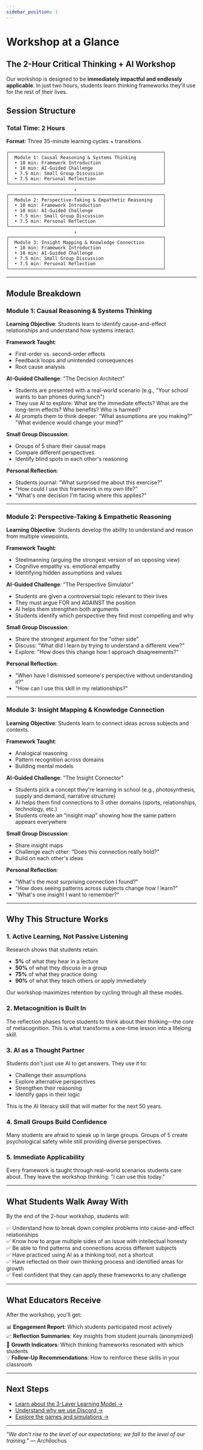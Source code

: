 ```yaml
---
sidebar_position: 1
---
```


# Workshop at a Glance

## The 2-Hour Critical Thinking + AI Workshop

Our workshop is designed to be **immediately impactful and endlessly applicable**. In just two hours, students learn thinking frameworks they'll use for the rest of their lives.

## Session Structure

### Total Time: 2 Hours
**Format**: Three 35-minute learning cycles + transitions

```
┌─────────────────────────────────────────────────────────┐
│  Module 1: Causal Reasoning & Systems Thinking          │
│  • 10 min: Framework Introduction                       │
│  • 10 min: AI-Guided Challenge                          │
│  • 7.5 min: Small Group Discussion                      │
│  • 7.5 min: Personal Reflection                         │
└─────────────────────────────────────────────────────────┘
                         ↓
┌─────────────────────────────────────────────────────────┐
│  Module 2: Perspective-Taking & Empathetic Reasoning    │
│  • 10 min: Framework Introduction                       │
│  • 10 min: AI-Guided Challenge                          │
│  • 7.5 min: Small Group Discussion                      │
│  • 7.5 min: Personal Reflection                         │
└─────────────────────────────────────────────────────────┘
                         ↓
┌─────────────────────────────────────────────────────────┐
│  Module 3: Insight Mapping & Knowledge Connection       │
│  • 10 min: Framework Introduction                       │
│  • 10 min: AI-Guided Challenge                          │
│  • 7.5 min: Small Group Discussion                      │
│  • 7.5 min: Personal Reflection                         │
└─────────────────────────────────────────────────────────┘
```

---

## Module Breakdown

### Module 1: Causal Reasoning & Systems Thinking

**Learning Objective**: Students learn to identify cause-and-effect relationships and understand how systems interact.

**Framework Taught**:
- First-order vs. second-order effects
- Feedback loops and unintended consequences
- Root cause analysis

**AI-Guided Challenge**: "The Decision Architect"
- Students are presented with a real-world scenario (e.g., "Your school wants to ban phones during lunch")
- They use AI to explore: What are the immediate effects? What are the long-term effects? Who benefits? Who is harmed?
- AI prompts them to think deeper: "What assumptions are you making?" "What evidence would change your mind?"

**Small Group Discussion**:
- Groups of 5 share their causal maps
- Compare different perspectives
- Identify blind spots in each other's reasoning

**Personal Reflection**:
- Students journal: "What surprised me about this exercise?"
- "How could I use this framework in my own life?"
- "What's one decision I'm facing where this applies?"

---

### Module 2: Perspective-Taking & Empathetic Reasoning

**Learning Objective**: Students develop the ability to understand and reason from multiple viewpoints.

**Framework Taught**:
- Steelmanning (arguing the strongest version of an opposing view)
- Cognitive empathy vs. emotional empathy
- Identifying hidden assumptions and values

**AI-Guided Challenge**: "The Perspective Simulator"
- Students are given a controversial topic relevant to their lives
- They must argue FOR and AGAINST the position
- AI helps them strengthen both arguments
- Students identify which perspective they find most compelling and why

**Small Group Discussion**:
- Share the strongest argument for the "other side"
- Discuss: "What did I learn by trying to understand a different view?"
- Explore: "How does this change how I approach disagreements?"

**Personal Reflection**:
- "When have I dismissed someone's perspective without understanding it?"
- "How can I use this skill in my relationships?"

---

### Module 3: Insight Mapping & Knowledge Connection

**Learning Objective**: Students learn to connect ideas across subjects and contexts.

**Framework Taught**:
- Analogical reasoning
- Pattern recognition across domains
- Building mental models

**AI-Guided Challenge**: "The Insight Connector"
- Students pick a concept they're learning in school (e.g., photosynthesis, supply and demand, narrative structure)
- AI helps them find connections to 3 other domains (sports, relationships, technology, etc.)
- Students create an "insight map" showing how the same pattern appears everywhere

**Small Group Discussion**:
- Share insight maps
- Challenge each other: "Does this connection really hold?"
- Build on each other's ideas

**Personal Reflection**:
- "What's the most surprising connection I found?"
- "How does seeing patterns across subjects change how I learn?"
- "What's one insight I want to remember?"

---

## Why This Structure Works

### 1. **Active Learning, Not Passive Listening**

Research shows that students retain:
- **5%** of what they hear in a lecture
- **50%** of what they discuss in a group
- **75%** of what they practice doing
- **90%** of what they teach others or apply immediately

Our workshop maximizes retention by cycling through all these modes.

### 2. **Metacognition is Built In**

The reflection phases force students to think about their thinking—the core of metacognition. This is what transforms a one-time lesson into a lifelong skill.

### 3. **AI as a Thought Partner**

Students don't just use AI to get answers. They use it to:
- Challenge their assumptions
- Explore alternative perspectives
- Strengthen their reasoning
- Identify gaps in their logic

This is the AI literacy skill that will matter for the next 50 years.

### 4. **Small Groups Build Confidence**

Many students are afraid to speak up in large groups. Groups of 5 create psychological safety while still providing diverse perspectives.

### 5. **Immediate Applicability**

Every framework is taught through real-world scenarios students care about. They leave the workshop thinking: "I can use this today."

---

## What Students Walk Away With

By the end of the 2-hour workshop, students will:

✅ Understand how to break down complex problems into cause-and-effect relationships  
✅ Know how to argue multiple sides of an issue with intellectual honesty  
✅ Be able to find patterns and connections across different subjects  
✅ Have practiced using AI as a thinking tool, not a shortcut  
✅ Have reflected on their own thinking process and identified areas for growth  
✅ Feel confident that they can apply these frameworks to any challenge  

---

## What Educators Receive

After the workshop, you'll get:

📊 **Engagement Report**: Which students participated most actively  
📈 **Reflection Summaries**: Key insights from student journals (anonymized)  
🎯 **Growth Indicators**: Which thinking frameworks resonated with which students  
💡 **Follow-Up Recommendations**: How to reinforce these skills in your classroom  

---

## Next Steps

- [Learn about the 3-Layer Learning Model →](/docs/workshop-framework/learning-model)
- [Understand why we use Discord →](/docs/workshop-framework/discord-lms)
- [Explore the games and simulations →](/docs/workshop-framework/games-and-simulations)

---

*"We don't rise to the level of our expectations; we fall to the level of our training."* — Archilochus
